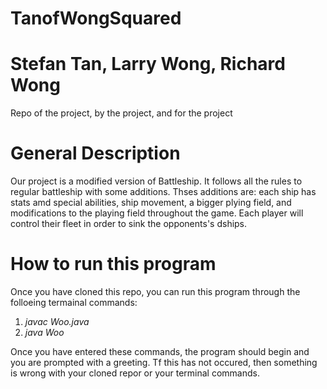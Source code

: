 # TanofWongSquared
# Stefan Tan, Larry Wong, Richard Wong
Repo of the project, by the project, and for the project
# General Description
Our project is a modified version of Battleship. It follows all the rules to regular battleship with some additions. Thses additions are: each ship has stats amd special abilities, ship movement, a bigger plying field, and modifications to the playing field throughout the game. Each player will control their fleet in order to sink the opponents's dships.
# How to run this program
Once you have cloned this repo, you can run this program through the folloeing termainal commands:
1. *javac Woo.java*
2. *java Woo*

Once you have entered these commands, the program should begin and you are prompted with a greeting. Tf this has not occured, then something is wrong with your cloned repor or your terminal commands.


